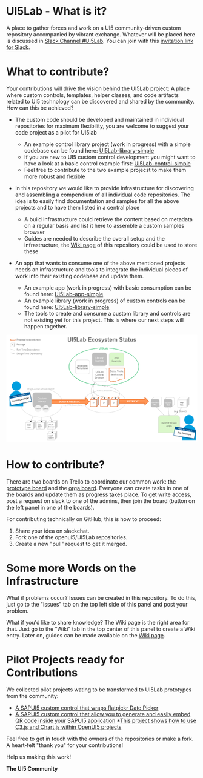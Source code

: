# UI5Lab - What is it?
A place to gather forces and work on a UI5 community-driven custom repository accompanied by vibrant exchange. 
Whatever will be placed here is discussed in [Slack Channel #UI5Lab](https://openui5.slack.com/messages/UI5lab).
You can join with this [invitation link for Slack](http://slackui5invite.herokuapp.com/).

# What to contribute?
Your contributions will drive the vision behind the UI5Lab project: A place where custom controls, templates, helper classes, and code artifacts related to UI5 technology can be discovered and shared by the community. How can this be achieved?

* The custom code should be developed and maintained in individual repositories for maximum flexibility, you are welcome to suggest your code project as a pilot for UI5lab
  * An example control library project (work in progress) with a simple codebase can be found here:
[UI5Lab-library-simple](https://github.com/openui5/UI5Lab-library-simple)
  * If you are new to UI5 custom control development you might want to have a look at a basic control example first:
   [UI5Lab-control-simple](https://github.com/openui5/UI5Lab-control-simple)
  * Feel free to contribute to the two example projecst to make them more robust and flexible

* In this repository we would like to provide infrastructure for discovering and assembling a compendium of all individual code repositories. The idea is to easily find documentation and samples for all the above projects and to have them listed in a central place
  * A build infrastructure could retrieve the content based on metadata on a regular basis and list it here to  assemble a custom samples browser
  * Guides are needed to describe the overall setup and the infrastructure, the [Wiki page](https://github.com/openui5/UI5Lab/wiki) of this repository could be used to store these

* An app that wants to consume one of the above mentioned projects needs an infrastructure and tools to integrate the individual pieces of work into their existing codebase and update them.
  * An example app (work in progress) with basic consumption can be found here:
[UI5Lab-app-simple](https://github.com/openui5/UI5Lab-app-simple)
  * An example library (work in progress) of custom controls can be found here:
[UI5Lab-library-simple](https://github.com/openui5/UI5Lab-library-simple)
  * The tools to create and consume a custom library and controls are not existing yet for this project. This is where our next steps will happen together.

![UI5Lab Ecosystem](Ui5LabEcosystem.png)


# How to contribute?
There are two boards on Trello to coordinate our common work: the [prototype board](https://trello.com/b/gFQs9ARW/prototype) and the [orga board](https://trello.com/b/v8thvLem/orga). Everyone can create tasks in one of the boards and update them as progress takes place. To get write access, post a request on slack to one of the admins, then join the board (button on the left panel in one of the boards).  

For contributing technically on GitHub, this is how to proceed: 
1. Share your idea on slackchat. 
2. Fork one of the openui5/UI5Lab repositories.  
3. Create a new "pull" request to get it merged. 

# Some more Words on the Infrastructure
What if problems occur? Issues can be created in this repository. To do this, just go to the "Issues" tab on the top left side of this panel and post your problem.

What if you'd like to share knowledge? The Wiki page is the right area for that. Just go to the "Wiki" tab in the top center of this panel to create a Wiki entry. Later on, guides can be made available on the [Wiki page](https://github.com/openui5/UI5Lab/wiki).

# Pilot Projects ready for Contributions
We collected pilot projects wating to be transformed to UI5Lab prototypes from the community:
* [A SAPUI5 custom control that wraps flatpickr Date Picker](https://github.com/StErMi/openui5-flatpickr)
* [A SAPUI5 custom control that allow you to generate and easily embed QR code inside your SAPUI5 application](https://github.com/StErMi/openui5-qrcode)
*[This project shows how to use C3.js and Chart.js within OpenUI5 projects](https://github.com/SAP/openui5-charting-custom-controls)

Feel free to get in touch with the owners of the repositories or make a fork. 
A heart-felt "thank you" for your contributions!

Help us making this work!

**The UI5 Community**

